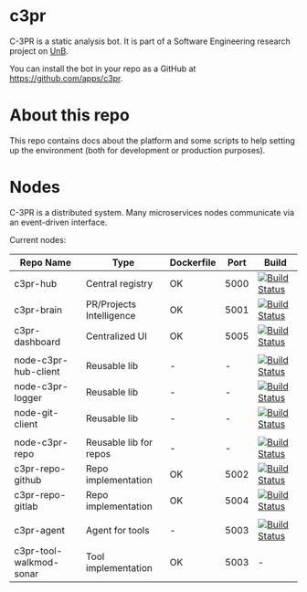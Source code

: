 # c3pr

C-3PR is a static analysis bot. It is part of a Software Engineering research project on [UnB](http://ppca.unb.br/).

You can install the bot in your repo as a GitHub at https://github.com/apps/c3pr.

# About this repo

This repo contains docs about the platform and some scripts
 to help setting up the environment (both for development or production purposes).

# Nodes

C-3PR is a distributed system. Many microservices nodes communicate via an event-driven interface.

Current nodes:


| Repo Name               | Type                     | Dockerfile | Port  | Build
| ----------------------- | ------------------------ | ---------- | ---  | ---
| c3pr-hub                | Central registry         | OK         | 5000 | [![Build Status](https://travis-ci.org/c3pr/c3pr-hub.svg?branch=master)](https://travis-ci.org/c3pr/c3pr-hub)
| c3pr-brain              | PR/Projects Intelligence | OK         | 5001 | [![Build Status](https://travis-ci.org/c3pr/c3pr-brain.svg?branch=master)](https://travis-ci.org/c3pr/c3pr-brain)
| c3pr-dashboard          | Centralized UI           | OK         | 5005 | [![Build Status](https://travis-ci.org/c3pr/c3pr-dashboard.svg?branch=master)](https://travis-ci.org/c3pr/c3pr-dashboard)
|                         |                          |            |      |
| node-c3pr-hub-client    | Reusable lib             | -          | -    | [![Build Status](https://travis-ci.org/c3pr/node-c3pr-hub-client.svg?branch=master)](https://travis-ci.org/c3pr/node-c3pr-hub-client)
| node-c3pr-logger        | Reusable lib             | -          | -    | [![Build Status](https://travis-ci.org/c3pr/node-c3pr-logger.svg?branch=master)](https://travis-ci.org/c3pr/node-c3pr-logger)
| node-git-client         | Reusable lib             | -          | -    | [![Build Status](https://travis-ci.org/c3pr/node-git-client.svg?branch=master)](https://travis-ci.org/c3pr/node-git-client)
|                         |                          |            |      |
| node-c3pr-repo          | Reusable lib for repos   | -          | -    | [![Build Status](https://travis-ci.org/c3pr/node-c3pr-repo.svg?branch=master)](https://travis-ci.org/c3pr/node-c3pr-repo)
| c3pr-repo-github        | Repo implementation      | OK         | 5002 | [![Build Status](https://travis-ci.org/c3pr/c3pr-repo-github.svg?branch=master)](https://travis-ci.org/c3pr/c3pr-repo-github)
| c3pr-repo-gitlab        | Repo implementation      | OK         | 5004 | [![Build Status](https://travis-ci.org/c3pr/c3pr-repo-gitlab.svg?branch=master)](https://travis-ci.org/c3pr/c3pr-repo-gitlab)
|                         |                          |            |      |
| c3pr-agent              | Agent for tools          | -          | 5003 | [![Build Status](https://travis-ci.org/c3pr/c3pr-agent.svg?branch=master)](https://travis-ci.org/c3pr/c3pr-agent)
| c3pr-tool-walkmod-sonar | Tool implementation      | OK         | 5003 | -
